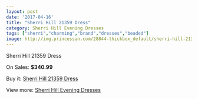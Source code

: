 ```yaml
---
layout: post
date: '2017-04-16'
title: "Sherri Hill 21359 Dress"
category: Sherri Hill Evening Dresses
tags: ["sherri","charming","brand","dresses","beaded"]
image: http://img.princessan.com/28844-thickbox_default/sherri-hill-21359-dress.jpg
---
```

Sherri Hill 21359 Dress

On Sales: **$340.99**
<a href="https://www.princessan.com/en/13149-sherri-hill-21359-dress.html"><amp-img layout="responsive" width="600" height="600" src="//img.princessan.com/28844-thickbox_default/sherri-hill-21359-dress.jpg" alt="Sherri Hill 21359 Dress 0" /></a>

Buy it: [Sherri Hill 21359 Dress](https://www.princessan.com/en/13149-sherri-hill-21359-dress.html "Sherri Hill 21359 Dress")

View more: [Sherri Hill Evening Dresses](https://www.princessan.com/en/95- "Sherri Hill Evening Dresses")